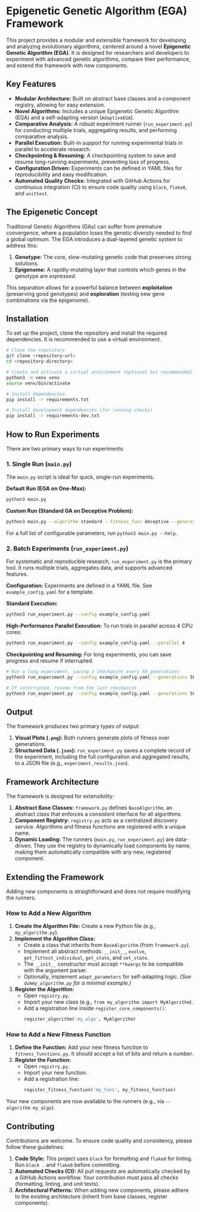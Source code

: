 # Epigenetic Genetic Algorithm (EGA) Framework

This project provides a modular and extensible framework for developing and analyzing evolutionary algorithms, centered around a novel **Epigenetic Genetic Algorithm (EGA)**. It is designed for researchers and developers to experiment with advanced genetic algorithms, compare their performance, and extend the framework with new components.

## Key Features

- **Modular Architecture:** Built on abstract base classes and a component registry, allowing for easy extension.
- **Novel Algorithms:** Includes a unique Epigenetic Genetic Algorithm (EGA) and a self-adapting version (`AdaptiveEGA`).
- **Comparative Analysis:** A robust experiment runner (`run_experiment.py`) for conducting multiple trials, aggregating results, and performing comparative analysis.
- **Parallel Execution:** Built-in support for running experimental trials in parallel to accelerate research.
- **Checkpointing & Resuming:** A checkpointing system to save and resume long-running experiments, preventing loss of progress.
- **Configuration Driven:** Experiments can be defined in YAML files for reproducibility and easy modification.
- **Automated Quality Checks:** Integrated with GitHub Actions for continuous integration (CI) to ensure code quality using `black`, `flake8`, and `unittest`.

## The Epigenetic Concept

Traditional Genetic Algorithms (GAs) can suffer from premature convergence, where a population loses the genetic diversity needed to find a global optimum. The EGA introduces a dual-layered genetic system to address this:

1.  **Genotype:** The core, slow-mutating genetic code that preserves strong solutions.
2.  **Epigenome:** A rapidly-mutating layer that controls which genes in the genotype are *expressed*.

This separation allows for a powerful balance between **exploitation** (preserving good genotypes) and **exploration** (testing new gene combinations via the epigenome).

## Installation

To set up the project, clone the repository and install the required dependencies. It is recommended to use a virtual environment.

```bash
# Clone the repository
git clone <repository-url>
cd <repository-directory>

# Create and activate a virtual environment (optional but recommended)
python3 -m venv venv
source venv/bin/activate

# Install dependencies
pip install -r requirements.txt

# Install development dependencies (for running checks)
pip install -r requirements-dev.txt
```

## How to Run Experiments

There are two primary ways to run experiments:

### 1. Single Run (`main.py`)

The `main.py` script is ideal for quick, single-run experiments.

**Default Run (EGA on One-Max):**
```bash
python3 main.py
```

**Custom Run (Standard GA on Deceptive Problem):**
```bash
python3 main.py --algorithm standard --fitness_func deceptive --generations 200
```
For a full list of configurable parameters, run `python3 main.py --help`.

### 2. Batch Experiments (`run_experiment.py`)

For systematic and reproducible research, `run_experiment.py` is the primary tool. It runs multiple trials, aggregates data, and supports advanced features.

**Configuration:**
Experiments are defined in a YAML file. See `example_config.yaml` for a template.

**Standard Execution:**
```bash
python3 run_experiment.py --config example_config.yaml
```

**High-Performance Parallel Execution:**
To run trials in parallel across 4 CPU cores:
```bash
python3 run_experiment.py --config example_config.yaml --parallel 4
```

**Checkpointing and Resuming:**
For long experiments, you can save progress and resume if interrupted.

```bash
# Run a long experiment, saving a checkpoint every 50 generations
python3 run_experiment.py --config example_config.yaml --generations 500 --checkpoint_interval 50

# If interrupted, resume from the last checkpoint
python3 run_experiment.py --config example_config.yaml --generations 500 --resume
```

## Output

The framework produces two primary types of output:

1.  **Visual Plots (`.png`):** Both runners generate plots of fitness over generations.
2.  **Structured Data (`.json`):** `run_experiment.py` saves a complete record of the experiment, including the full configuration and aggregated results, to a JSON file (e.g., `experiment_results.json`).

## Framework Architecture

The framework is designed for extensibility:

1.  **Abstract Base Classes:** `framework.py` defines `BaseAlgorithm`, an abstract class that enforces a consistent interface for all algorithms.
2.  **Component Registry:** `registry.py` acts as a centralized discovery service. Algorithms and fitness functions are registered with a unique name.
3.  **Dynamic Loading:** The runners (`main.py`, `run_experiment.py`) are data-driven. They use the registry to dynamically load components by name, making them automatically compatible with any new, registered component.

## Extending the Framework

Adding new components is straightforward and does not require modifying the runners.

### How to Add a New Algorithm

1.  **Create the Algorithm File:** Create a new Python file (e.g., `my_algorithm.py`).
2.  **Implement the Algorithm Class:**
    - Create a class that inherits from `BaseAlgorithm` (from `framework.py`).
    - Implement all abstract methods: `__init__`, `evolve`, `get_fittest_individual`, `get_state`, and `set_state`.
    - The `__init__` constructor must accept `**kwargs` to be compatible with the argument parser.
    - Optionally, implement `adapt_parameters` for self-adapting logic.
    *(See `dummy_algorithm.py` for a minimal example.)*
3.  **Register the Algorithm:**
    - Open `registry.py`.
    - Import your new class (e.g., `from my_algorithm import MyAlgorithm`).
    - Add a registration line inside `register_core_components()`:
      ```python
      register_algorithm('my_algo', MyAlgorithm)
      ```

### How to Add a New Fitness Function

1.  **Define the Function:** Add your new fitness function to `fitness_functions.py`. It should accept a list of bits and return a number.
2.  **Register the Function:**
    - Open `registry.py`.
    - Import your new function.
    - Add a registration line:
      ```python
      register_fitness_function('my_func', my_fitness_function)
      ```

Your new components are now available to the runners (e.g., via `--algorithm my_algo`).

## Contributing

Contributions are welcome. To ensure code quality and consistency, please follow these guidelines:

1.  **Code Style:** This project uses `black` for formatting and `flake8` for linting. Run `black .` and `flake8` before committing.
2.  **Automated Checks (CI):** All pull requests are automatically checked by a GitHub Actions workflow. Your contribution must pass all checks (formatting, linting, and unit tests).
3.  **Architectural Patterns:** When adding new components, please adhere to the existing architecture (inherit from base classes, register components).
